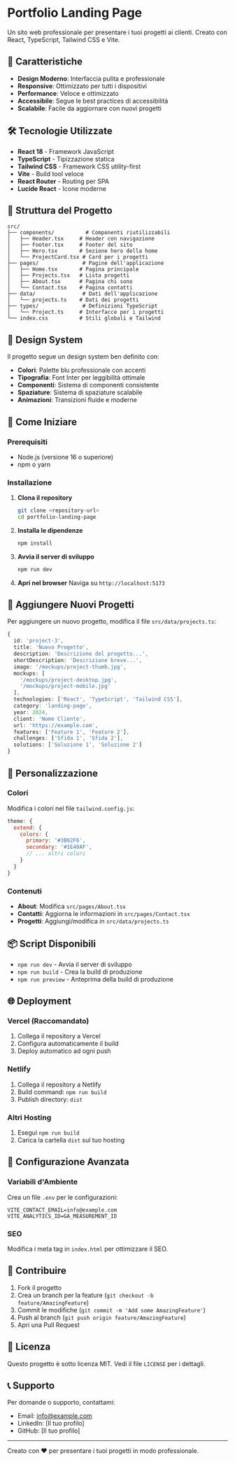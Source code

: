 # Portfolio Landing Page

Un sito web professionale per presentare i tuoi progetti ai clienti. Creato con React, TypeScript, Tailwind CSS e Vite.

## 🚀 Caratteristiche

- **Design Moderno**: Interfaccia pulita e professionale
- **Responsive**: Ottimizzato per tutti i dispositivi
- **Performance**: Veloce e ottimizzato
- **Accessibile**: Segue le best practices di accessibilità
- **Scalabile**: Facile da aggiornare con nuovi progetti

## 🛠️ Tecnologie Utilizzate

- **React 18** - Framework JavaScript
- **TypeScript** - Tipizzazione statica
- **Tailwind CSS** - Framework CSS utility-first
- **Vite** - Build tool veloce
- **React Router** - Routing per SPA
- **Lucide React** - Icone moderne

## 📁 Struttura del Progetto

```
src/
├── components/          # Componenti riutilizzabili
│   ├── Header.tsx     # Header con navigazione
│   ├── Footer.tsx     # Footer del sito
│   ├── Hero.tsx       # Sezione hero della home
│   └── ProjectCard.tsx # Card per i progetti
├── pages/              # Pagine dell'applicazione
│   ├── Home.tsx       # Pagina principale
│   ├── Projects.tsx   # Lista progetti
│   ├── About.tsx      # Pagina chi sono
│   └── Contact.tsx    # Pagina contatti
├── data/               # Dati dell'applicazione
│   └── projects.ts    # Dati dei progetti
├── types/              # Definizioni TypeScript
│   └── Project.ts     # Interfacce per i progetti
└── index.css          # Stili globali e Tailwind
```

## 🎨 Design System

Il progetto segue un design system ben definito con:

- **Colori**: Palette blu professionale con accenti
- **Tipografia**: Font Inter per leggibilità ottimale
- **Componenti**: Sistema di componenti consistente
- **Spaziature**: Sistema di spaziature scalabile
- **Animazioni**: Transizioni fluide e moderne

## 🚀 Come Iniziare

### Prerequisiti

- Node.js (versione 16 o superiore)
- npm o yarn

### Installazione

1. **Clona il repository**
   ```bash
   git clone <repository-url>
   cd portfolio-landing-page
   ```

2. **Installa le dipendenze**
   ```bash
   npm install
   ```

3. **Avvia il server di sviluppo**
   ```bash
   npm run dev
   ```

4. **Apri nel browser**
   Naviga su `http://localhost:5173`

## 📝 Aggiungere Nuovi Progetti

Per aggiungere un nuovo progetto, modifica il file `src/data/projects.ts`:

```typescript
{
  id: 'project-3',
  title: 'Nuovo Progetto',
  description: 'Descrizione del progetto...',
  shortDescription: 'Descrizione breve...',
  image: '/mockups/project-thumb.jpg',
  mockups: [
    '/mockups/project-desktop.jpg',
    '/mockups/project-mobile.jpg'
  ],
  technologies: ['React', 'TypeScript', 'Tailwind CSS'],
  category: 'landing-page',
  year: 2024,
  client: 'Nome Cliente',
  url: 'https://example.com',
  features: ['Feature 1', 'Feature 2'],
  challenges: ['Sfida 1', 'Sfida 2'],
  solutions: ['Soluzione 1', 'Soluzione 2']
}
```

## 🎯 Personalizzazione

### Colori
Modifica i colori nel file `tailwind.config.js`:

```javascript
theme: {
  extend: {
    colors: {
      primary: '#3B82F6',
      secondary: '#1E40AF',
      // ... altri colori
    }
  }
}
```

### Contenuti
- **About**: Modifica `src/pages/About.tsx`
- **Contatti**: Aggiorna le informazioni in `src/pages/Contact.tsx`
- **Progetti**: Aggiungi/modifica in `src/data/projects.ts`

## 📦 Script Disponibili

- `npm run dev` - Avvia il server di sviluppo
- `npm run build` - Crea la build di produzione
- `npm run preview` - Anteprima della build di produzione

## 🌐 Deployment

### Vercel (Raccomandato)
1. Collega il repository a Vercel
2. Configura automaticamente il build
3. Deploy automatico ad ogni push

### Netlify
1. Collega il repository a Netlify
2. Build command: `npm run build`
3. Publish directory: `dist`

### Altri Hosting
1. Esegui `npm run build`
2. Carica la cartella `dist` sul tuo hosting

## 🔧 Configurazione Avanzata

### Variabili d'Ambiente
Crea un file `.env` per le configurazioni:

```env
VITE_CONTACT_EMAIL=info@example.com
VITE_ANALYTICS_ID=GA_MEASUREMENT_ID
```

### SEO
Modifica i meta tag in `index.html` per ottimizzare il SEO.

## 🤝 Contribuire

1. Fork il progetto
2. Crea un branch per la feature (`git checkout -b feature/AmazingFeature`)
3. Commit le modifiche (`git commit -m 'Add some AmazingFeature'`)
4. Push al branch (`git push origin feature/AmazingFeature`)
5. Apri una Pull Request

## 📄 Licenza

Questo progetto è sotto licenza MIT. Vedi il file `LICENSE` per i dettagli.

## 📞 Supporto

Per domande o supporto, contattami:
- Email: info@example.com
- LinkedIn: [Il tuo profilo]
- GitHub: [Il tuo profilo]

---

Creato con ❤️ per presentare i tuoi progetti in modo professionale.
